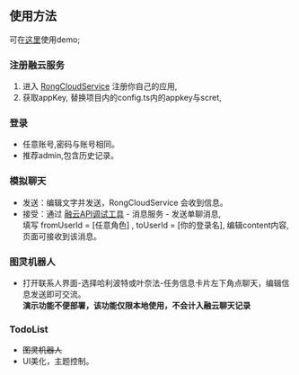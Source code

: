 ## 使用方法

可在[这里](http://www.shunong.shop/x-im)使用demo;

### 注册融云服务

1. 进入 [RongCloudService](https://developer.rongcloud.cn/app/appService) 注册你自己的应用,
2. 获取appKey, 替换项目内的config.ts内的appkey与scret,


### 登录

* 任意账号,密码与账号相同。
* 推荐admin,包含历史记录。

### 模拟聊天

* 发送：编辑文字并发送，RongCloudService 会收到信息。<br>
* 接受：通过 [融云API调试工具](https://developer.rongcloud.cn/apitool/) - 消息服务 - 发送单聊消息,<br>
填写 fromUserId = [任意角色] , toUserId = [你的登录名], 编辑content内容, 页面可接收到该消息。

### 图灵机器人

* 打开联系人界面-选择哈利波特或叶奈法-任务信息卡片左下角点聊天，编辑信息发送即可交流。<br>
**演示功能不便部署，该功能仅限本地使用，不会计入融云聊天记录**

### TodoList

* ~~图灵机器人~~
* UI美化，主题控制。
 